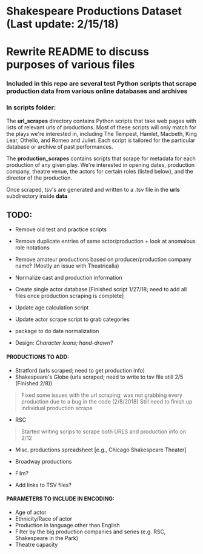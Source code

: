 # Shakespeare Productions Dataset (Last update: 2/15/18)


# Rewrite README to discuss purposes of various files

### Included in this repo are several test Python scripts that scrape production data from various online databases and archives

### In scripts folder:

The **url_scrapes** directory contains Python scripts that take web pages with lists of relevant urls of productions. Most of these scripts will only match for the plays we're interested in, including The Tempest, Hamlet, Macbeth, King Lear, Othello, and Romeo and Juliet. Each script is tailored for the particular database or archive of past performances.

The **production_scrapes** contains scripts that scrape for metadata for each production of any given play. We're interested in opening dates, production company, theatre venue, the actors for certain roles (listed below), and the director of the production.

Once scraped, tsv's are generated and written to a .tsv file in the **urls** subdirectory inside **data**

## TODO:

* Remove old test and practice scripts
* Remove duplicate entries of same actor/production + look at anomalous role notations
* Remove amateur productions based on producer/production company name? (Mostly an issue with Theatricalia)
* Normalize cast and production information
* Create single actor database [Finished script 1/27/18; need to add all files once production scraping is complete]
* Update age calculation script
* Update actor scrape script to grab categories
* package to do date normalization

* Design:
    *Character Icons; hand-drawn?*

#### PRODUCTIONS TO ADD:
* Stratford (urls scraped; need to get production info)
* Shakespeare's Globe (urls scraped; need to write to tsv file still 2/5 (Finished 2/8))
> Fixed some issues with the url scraping; was not grabbing every production due to a bug in the code (2/8/2018)
> Still need to finish up individual production scrape
* RSC
> Started writing scrips to scrape both URLS and production info on 2/12
* Misc. productions spreadsheet [e.g., Chicago Shakespeare Theater]
* Broadway productions
* Film?

* Add links to TSV files?

#### PARAMETERS TO INCLUDE IN ENCODING:
* Age of actor
* Ethnicity/Race of actor
* Production in language other than English
* Filter by the big production companies and series (e.g. RSC, Shakespeare in the Park)
* Theatre capacity
